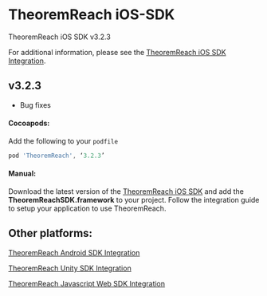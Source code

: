 # TheoremReach iOS-SDK

TheoremReach iOS SDK v3.2.3

For additional information, please see the [TheoremReach iOS SDK Integration](https://theoremreach.com/docs/ios).

## v3.2.3
- Bug fixes

#### Cocoapods:

Add the following to your `podfile`

  ```groovy
  pod 'TheoremReach', ‘3.2.3’  
  ```

  #### Manual:

  Download the latest version of the [TheoremReach iOS SDK](https://github.com/theoremreach/iOSSDK) and add the **TheoremReachSDK.framework** to your project. Follow the integration guide to setup your application to use TheoremReach.

## Other platforms:

[TheoremReach Android SDK Integration](https://theoremreach.com/docs/android)

[TheoremReach Unity SDK Integration](https://theoremreach.com/docs/unity)

[TheoremReach Javascript Web SDK Integration](https://theoremreach.com/docs/web)  
